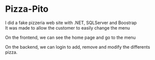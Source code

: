 # Pizza-Pito  
I did  a fake pizzeria web site with .NET, SQLServer and Boostrap  
It was made to allow the customer to easily change the menu  
  
On the frontend, we can see the home page and go to the menu  
  
On the backend, we can login to add, remove and modify the differents pizza.
